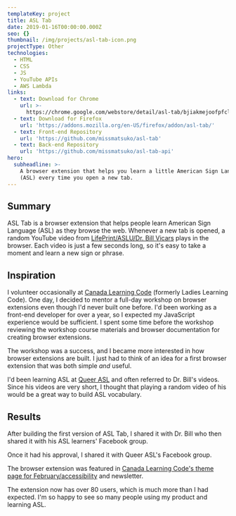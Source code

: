 ```yaml
---
templateKey: project
title: ASL Tab
date: 2019-01-16T00:00:00.000Z
seo: {}
thumbnail: /img/projects/asl-tab-icon.png
projectType: Other
technologies:
  - HTML
  - CSS
  - JS
  - YouTube APIs
  - AWS Lambda
links:
  - text: Download for Chrome
    url: >-
      https://chrome.google.com/webstore/detail/asl-tab/bjiakmejoofpfclmopcfpkopmamecnkd
  - text: Download for Firefox
    url: 'https://addons.mozilla.org/en-US/firefox/addon/asl-tab/'
  - text: Front-end Repository
    url: 'https://github.com/missmatsuko/asl-tab'
  - text: Back-end Repository
    url: 'https://github.com/missmatsuko/asl-tab-api'
hero:
  subheadline: >-
    A browser extension that helps you learn a little American Sign Language
    (ASL) every time you open a new tab.
---
```

## Summary

ASL Tab is a browser extension that helps people learn American Sign Language (ASL) as they browse the web. Whenever a new tab is opened, a random YouTube video from [LifePrint/ASLU/Dr. Bill Vicars](https://www.lifeprint.com/) plays in the browser. Each video is just a few seconds long, so it's easy to take a moment and learn a new sign or phrase.

## Inspiration

I volunteer occasionally at [Canada Learning Code](https://www.canadalearningcode.ca) (formerly Ladies Learning Code). One day, I decided to mentor a full-day workshop on browser extensions even though I'd never built one before. I'd been working as a front-end developer for over a year, so I expected my JavaScript experience would be sufficient. I spent some time before the workshop reviewing the workshop course materials and browser documentation for creating browser extensions.

The workshop was a success, and I became more interested in how browser extensions are built. I just had to think of an idea for a first browser extension that was both simple _and_ useful.

I'd been learning ASL at [Queer ASL](http://www.queerasl.com/) and often referred to Dr. Bill's videos. Since his videos are very short, I thought that playing a random video of his would be a great way to build ASL vocabulary.

<!--
## Development
I decided to pull videos from his YouTube channel since YouTube has APIs and his website's content is less structured and doesn't have an API (i.e. crawling it would've been a nightmare). During development, though, I found that YouTube's APIs aren't exactly a dream to work with, either, at least for the functionality of this plugin. At least I didn't have to worry about complex builds and legacy browsers since the extension is only downloadable on modern Firefox and Chrome.

#v1
The \[first version of ASL Tab](https://github.com/missmatsuko/asl-tab/tree/v1.1.0) was built to run with entirely client-side code.

Surprisingly, YouTube provides no APIs to play a single random video from a playlist or channel.

I managed to accomplish this by embedding a playlist video of Dr. Bill's youtube videos and setting the index parameter in the video URL to a random number within the total number of videos in the channel. This was a hack since playlist embeds aren't really supposed to go over the most recent 100 videos.

In fact, if you try to use the \[\`playVideoAt\` function](https://developers.google.com/youtube/iframe_api_reference#playVideoAt) provided by YouTube Iframe Player API with a number greater than 100, it will end up playing the first video in the playlist.

I was still using the YouTube Iframe Player API to change the playlist embed into a single video embed and to simulate video looping since for some reason playlist embeds can be looped, but single video embeds cannot.

#v2
While v1 worked fine, I wasn't completely happy with it for a number of reasons:
- I didn't want to rely on the hack in v1.
- API calls were made with every new tab load.
- I was publicly exposing a YouTube API key.
- Firefox repeatedly approved and rejected the extension for using third-party scripts (YouTube APIs).

For v2, I created an AWS Lambda function to get information from YouTube's Data API for in Dr. Bill's playlist. This greatly reduced the number of API calls made. Instead of making calls to YouTube every time a new tab opens, the back-end scripts run twice a month. It isn't just a single API call every time the back-end scripts run, though. YouTube only provides about 300 results with pagination, and 50 results without pagination. This stuff isn't documented, but seems to have been happening for a while based on StackOverflow results.

The front-end code now calls a file of video information created by the Lambda function. This file is cached, making it quicker to load videos.

Since I was pulling out \*all\* third-party scripts to appease Firefox, I could no longer use the Iframe Player API to simulate looping single video embeds. I ended up finding another hacky workaround: it's possible to embed a playlist with a single video by setting the embed ID and playlist ID to the video's ID. Since it's possible to loop playlist embeds, and this playlist only contains the video I want to loop, it has the same effect as looping a single video.
-->

## Results

After building the first version of ASL Tab, I shared it with Dr. Bill who then shared it with his ASL learners' Facebook group.

Once it had his approval, I shared it with Queer ASL's Facebook group.

The browser extension was featured in [Canada Learning Code's theme page for February/accessibility](https://www.canadalearningcode.ca/code-can-change-the-world/february/) and newsletter.

The extension now has over 80 users, which is much more than I had expected. I'm so happy to see so many people using my product and learning ASL.
